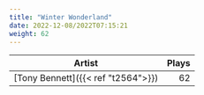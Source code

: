 ```yaml
---
title: "Winter Wonderland"
date: 2022-12-08/2022T07:15:21
weight: 62
---
```




 Artist | Plays 
----- | -----:
[Tony Bennett]({{< ref "t2564">}}) | 62
